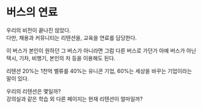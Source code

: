 # 버스의 연료

우리의 비전이 끝나진 않았다.  
다만, 채용과 커뮤니티는 리텐션을, 교육을 연료를 담당한다.  

이 버스가 본인이 원하던 그 버스가 아니라면 그럼 다른 버스로 가던가 아예 버스가 아닌 택시, 기차, 비행기, 본인의 차 등을 이용해도 된다.  

리텐션 20%는 1천억 벨류를
40%는 유니콘 기업,
60%는 세상을 바꾸는 기업이라는 말이 있다.
  
우리의 리텐션은 몇일까?  
강의실과 같은 학습 외 다른 페이지는 현재 리텐션이 얼마일까?